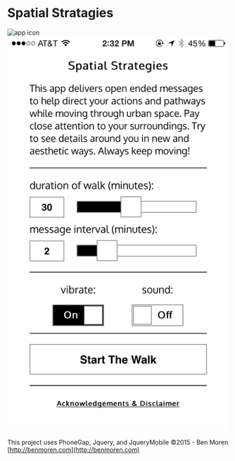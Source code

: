 # Spatial Stratagies #
![app icon](/res/icon/icon-72.png)
![Spatial Stratagies Screen Shot Image](/designFiles/screenshot.png)

This project uses PhoneGap, Jquery, and JqueryMobile
©2015 - Ben Moren
[http://benmoren.com](http://benmoren.com)  






